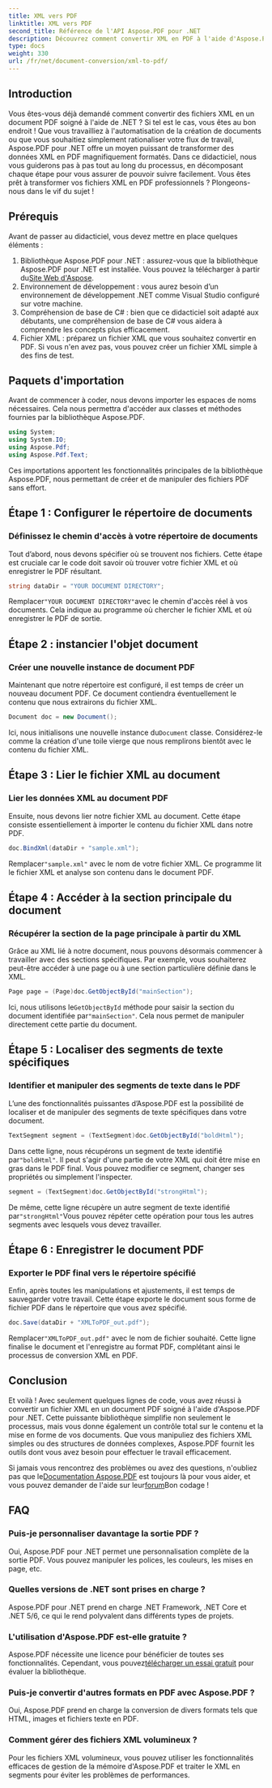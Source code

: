 ```yaml
---
title: XML vers PDF
linktitle: XML vers PDF
second_title: Référence de l'API Aspose.PDF pour .NET
description: Découvrez comment convertir XML en PDF à l'aide d'Aspose.PDF pour .NET dans ce didacticiel complet étape par étape, accompagné d'exemples de code et d'explications détaillées.
type: docs
weight: 330
url: /fr/net/document-conversion/xml-to-pdf/
---
```

## Introduction

Vous êtes-vous déjà demandé comment convertir des fichiers XML en un document PDF soigné à l'aide de .NET ? Si tel est le cas, vous êtes au bon endroit ! Que vous travailliez à l'automatisation de la création de documents ou que vous souhaitiez simplement rationaliser votre flux de travail, Aspose.PDF pour .NET offre un moyen puissant de transformer des données XML en PDF magnifiquement formatés. Dans ce didacticiel, nous vous guiderons pas à pas tout au long du processus, en décomposant chaque étape pour vous assurer de pouvoir suivre facilement. Vous êtes prêt à transformer vos fichiers XML en PDF professionnels ? Plongeons-nous dans le vif du sujet !

## Prérequis

Avant de passer au didacticiel, vous devez mettre en place quelques éléments :

1.  Bibliothèque Aspose.PDF pour .NET : assurez-vous que la bibliothèque Aspose.PDF pour .NET est installée. Vous pouvez la télécharger à partir du[Site Web d'Aspose](https://releases.aspose.com/pdf/net/).
2. Environnement de développement : vous aurez besoin d’un environnement de développement .NET comme Visual Studio configuré sur votre machine.
3. Compréhension de base de C# : bien que ce didacticiel soit adapté aux débutants, une compréhension de base de C# vous aidera à comprendre les concepts plus efficacement.
4. Fichier XML : préparez un fichier XML que vous souhaitez convertir en PDF. Si vous n'en avez pas, vous pouvez créer un fichier XML simple à des fins de test.

## Paquets d'importation

Avant de commencer à coder, nous devons importer les espaces de noms nécessaires. Cela nous permettra d'accéder aux classes et méthodes fournies par la bibliothèque Aspose.PDF.

```csharp
using System;
using System.IO;
using Aspose.Pdf;
using Aspose.Pdf.Text;
```

Ces importations apportent les fonctionnalités principales de la bibliothèque Aspose.PDF, nous permettant de créer et de manipuler des fichiers PDF sans effort.

## Étape 1 : Configurer le répertoire de documents

### Définissez le chemin d'accès à votre répertoire de documents

Tout d’abord, nous devons spécifier où se trouvent nos fichiers. Cette étape est cruciale car le code doit savoir où trouver votre fichier XML et où enregistrer le PDF résultant.

```csharp
string dataDir = "YOUR DOCUMENT DIRECTORY";
```

 Remplacer`"YOUR DOCUMENT DIRECTORY"`avec le chemin d'accès réel à vos documents. Cela indique au programme où chercher le fichier XML et où enregistrer le PDF de sortie.

## Étape 2 : instancier l'objet document

### Créer une nouvelle instance de document PDF

Maintenant que notre répertoire est configuré, il est temps de créer un nouveau document PDF. Ce document contiendra éventuellement le contenu que nous extrairons du fichier XML.

```csharp
Document doc = new Document();
```

 Ici, nous initialisons une nouvelle instance du`Document` classe. Considérez-le comme la création d'une toile vierge que nous remplirons bientôt avec le contenu du fichier XML.

## Étape 3 : Lier le fichier XML au document

### Lier les données XML au document PDF

Ensuite, nous devons lier notre fichier XML au document. Cette étape consiste essentiellement à importer le contenu du fichier XML dans notre PDF.

```csharp
doc.BindXml(dataDir + "sample.xml");
```

 Remplacer`"sample.xml"` avec le nom de votre fichier XML. Ce programme lit le fichier XML et analyse son contenu dans le document PDF.

## Étape 4 : Accéder à la section principale du document

### Récupérer la section de la page principale à partir du XML

Grâce au XML lié à notre document, nous pouvons désormais commencer à travailler avec des sections spécifiques. Par exemple, vous souhaiterez peut-être accéder à une page ou à une section particulière définie dans le XML.

```csharp
Page page = (Page)doc.GetObjectById("mainSection");
```

 Ici, nous utilisons le`GetObjectById` méthode pour saisir la section du document identifiée par`"mainSection"`. Cela nous permet de manipuler directement cette partie du document.

## Étape 5 : Localiser des segments de texte spécifiques

### Identifier et manipuler des segments de texte dans le PDF

L’une des fonctionnalités puissantes d’Aspose.PDF est la possibilité de localiser et de manipuler des segments de texte spécifiques dans votre document.

```csharp
TextSegment segment = (TextSegment)doc.GetObjectById("boldHtml");
```

 Dans cette ligne, nous récupérons un segment de texte identifié par`"boldHtml"`. Il peut s'agir d'une partie de votre XML qui doit être mise en gras dans le PDF final. Vous pouvez modifier ce segment, changer ses propriétés ou simplement l'inspecter.

```csharp
segment = (TextSegment)doc.GetObjectById("strongHtml");
```

 De même, cette ligne récupère un autre segment de texte identifié par`"strongHtml"`Vous pouvez répéter cette opération pour tous les autres segments avec lesquels vous devez travailler.

## Étape 6 : Enregistrer le document PDF

### Exporter le PDF final vers le répertoire spécifié

Enfin, après toutes les manipulations et ajustements, il est temps de sauvegarder votre travail. Cette étape exporte le document sous forme de fichier PDF dans le répertoire que vous avez spécifié.

```csharp
doc.Save(dataDir + "XMLToPDF_out.pdf");
```

 Remplacer`"XMLToPDF_out.pdf"` avec le nom de fichier souhaité. Cette ligne finalise le document et l'enregistre au format PDF, complétant ainsi le processus de conversion XML en PDF.

## Conclusion

Et voilà ! Avec seulement quelques lignes de code, vous avez réussi à convertir un fichier XML en un document PDF soigné à l'aide d'Aspose.PDF pour .NET. Cette puissante bibliothèque simplifie non seulement le processus, mais vous donne également un contrôle total sur le contenu et la mise en forme de vos documents. Que vous manipuliez des fichiers XML simples ou des structures de données complexes, Aspose.PDF fournit les outils dont vous avez besoin pour effectuer le travail efficacement.

 Si jamais vous rencontrez des problèmes ou avez des questions, n'oubliez pas que le[Documentation Aspose.PDF](https://reference.aspose.com/pdf/net/) est toujours là pour vous aider, et vous pouvez demander de l'aide sur leur[forum](https://forum.aspose.com/c/pdf/10)Bon codage !

## FAQ

### Puis-je personnaliser davantage la sortie PDF ?
Oui, Aspose.PDF pour .NET permet une personnalisation complète de la sortie PDF. Vous pouvez manipuler les polices, les couleurs, les mises en page, etc.

### Quelles versions de .NET sont prises en charge ?
Aspose.PDF pour .NET prend en charge .NET Framework, .NET Core et .NET 5/6, ce qui le rend polyvalent dans différents types de projets.

### L'utilisation d'Aspose.PDF est-elle gratuite ?
 Aspose.PDF nécessite une licence pour bénéficier de toutes ses fonctionnalités. Cependant, vous pouvez[télécharger un essai gratuit](https://releases.aspose.com/) pour évaluer la bibliothèque.

### Puis-je convertir d'autres formats en PDF avec Aspose.PDF ?
Oui, Aspose.PDF prend en charge la conversion de divers formats tels que HTML, images et fichiers texte en PDF.

### Comment gérer des fichiers XML volumineux ?
Pour les fichiers XML volumineux, vous pouvez utiliser les fonctionnalités efficaces de gestion de la mémoire d'Aspose.PDF et traiter le XML en segments pour éviter les problèmes de performances.